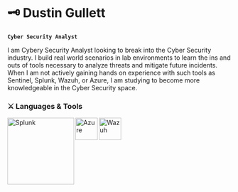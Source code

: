 # :old_key: Dustin Gullett

**`Cyber Security Analyst`**

I am Cybery Security Analyst looking to break into the Cyber Security industry. I build real world scenarios in lab environments to learn the ins and outs of tools necessary to analyze threats and mitigate future incidents. When I am not actively gaining hands on experience with such tools as Sentinel, Splunk, Wazuh, or Azure, I am studying to become more knowledgeable in the Cyber Security space.

### :crossed_swords: Languages & Tools
<img align="left" alt="Splunk" width="150px" src="https://github.com/dagullett/dagullett/assets/75142644/340d8b8a-3d43-476d-872d-8bbb02b75cac"/>
<img align="left" alt="Azure" width="50px"  src="https://cdn.jsdelivr.net/gh/devicons/devicon/icons/azure/azure-original.svg"/> 
<img align="left" alt="Wazuh" width="50px"  src="https://github.com/dagullett/dagullett/assets/75142644/3881489c-145f-4f3e-9d3a-61c2c3700194"/> 


<!--
**dagullett/dagullett** is a ✨ _special_ ✨ repository because its `README.md` (this file) appears on your GitHub profile.

Here are some ideas to get you started:

- 🔭 I’m currently working on ...
- 🌱 I’m currently learning ...
- 👯 I’m looking to collaborate on ...
- 🤔 I’m looking for help with ...
- 💬 Ask me about ...
- 📫 How to reach me: ...
- 😄 Pronouns: ...
- ⚡ Fun fact: ...
-->
